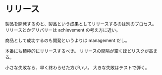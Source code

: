 # リリース

製品を開発するのと、製品という成果としてリリースするのは別のプロセス。
リリースとかデリバリーは achievement の考え方に近い。

商品として成功するのも開発というよりは management だし。

本番にも積極的にリリースするべき。
リリースの間隔が空くほどリスクが高まる。

小さな失敗なら、早く終わらせた方がいい。
大きな失敗はテストで弾く。
